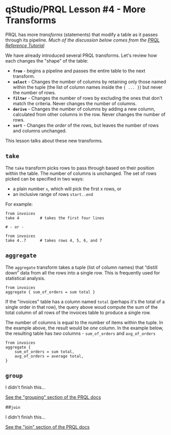 # qStudio/PRQL Lesson #4 - More Transforms

PRQL has more _transforms_ (statements) that modify a table
as it passes through its pipeline.
_Much of the discussion below comes from the
[PRQL Reference Tutorial](https://prql-lang.org/book/tutorial/relations.html)_

We have already introduced several PRQL transforms.
Let's review how each changes the "shape"
of the table:

* **`from`** - begins a pipeline and passes the entire table to 
  the next transform. 
* **`select`** - Changes the number of columns by retaining only
  those named within the tuple (the list of column names
  inside the `{ ... }`) but never the number of rows. 
* **`filter`** - Changes the number of rows by excluding the ones
  that don't match the criteria.
  Never changes the number of columns.
* **`derive`** - Changes the number of columns by adding
  a new column, calculated from other columns in the row.
  Never changes the number of rows.
* **`sort`** - Changes the _order_ of the rows, but
  leaves the number of rows and columns unchanged.

This lesson talks about these new transforms.

## `take`

The `take` transform picks rows to pass through
based on their position within the table.
The number of columns is unchanged.
The set of rows picked can be specified in two ways:

* a plain number `x`, which will pick the first x rows, or
* an inclusive range of rows `start..end`

For example:

```
from invoices
take 4         # takes the first four lines

# - or -
 
from invoices
take 4..7      # takes rows 4, 5, 6, and 7

```

## `aggregate`

The `aggregate` transform takes a tuple (list of column names)
that “distill down” data from all the rows into a single row.
This is frequently used for statistical analysis.

```
from invoices
aggregate { sum_of_orders = sum total }
```
If the "invoices" table has a column named `total`
(perhaps it's the total of a single order in that row),
the query above woud compute the sum of the total column
of all rows of the invoices table to produce
a single row.

The number of columns is equal to the number of items within the tuple.
In the example above, the result would be _one_ column.
In the example below, the resulting table has _two_ columns -
`sum_of_orders` and `avg_of_orders`

```
from invoices
aggregate { 
	sum_of_orders = sum total,
	avg_of_orders = average total,
}
```

## `group`

I didn't finish this...

[See the "grouping" section of the PRQL docs](https://prql-lang.org/book/tutorial/aggregation.html#grouping)

##`join`

I didn't finish this...

[See the "join" section of the PRQL docs](https://prql-lang.org/book/tutorial/relations.html#join-transform)
